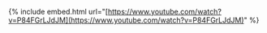 {% include embed.html url="[https://www.youtube.com/watch?v=P84FGrLJdJM](https://www.youtube.com/watch?v=P84FGrLJdJM)" %}
